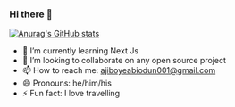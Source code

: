 ### Hi there 👋

<!--
**JayB-maker/JayB-maker** is a ✨ _special_ ✨ repository because its `README.md` (this file) appears on your GitHub profile.

Here are some ideas to get you started:
-->

[![Anurag's GitHub stats](https://github-readme-stats.vercel.app/api?username=JayB-maker)](https://github.com/anuraghazra/github-readme-stats)

- 🌱 I’m currently learning Next Js
- 👯 I’m looking to collaborate on any open source project
- 📫 How to reach me: ajiboyeabiodun001@gmail.com
- 😄 Pronouns: he/him/his
- ⚡ Fun fact: I love travelling
